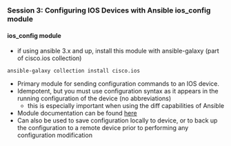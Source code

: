 ### Session 3: Configuring IOS Devices with Ansible ios_config module

#### ios_config module
- if using ansible 3.x and up, install this module with ansible-galaxy (part of cisco.ios collection)
```console
ansible-galaxy collection install cisco.ios
```
- Primary module for sending configuration commands to an IOS device.
- Idempotent, but you must use configuration syntax as it appears in the running configuration of the device (no abbreviations)
  - this is especially important when using the diff capabilities of Ansible
- Module documentation can be found [here](https://docs.ansible.com/ansible/latest/collections/cisco/ios/ios_config_module.html)
- Can also be used to save configuration locally to device, or to back up the configuration to a remote device prior to performing any configuration modification 

